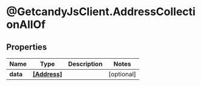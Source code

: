 # @GetcandyJsClient.AddressCollectionAllOf

## Properties

Name | Type | Description | Notes
------------ | ------------- | ------------- | -------------
**data** | [**[Address]**](Address.md) |  | [optional] 


